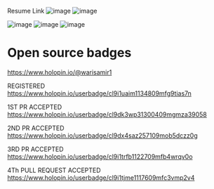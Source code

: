 Resume Link 
![image](https://user-images.githubusercontent.com/77074869/229276635-5521ff95-5589-49f6-82aa-6b5253e2b400.png)
![image](https://github.com/warisamir/certification/assets/77074869/2bc13ff8-b0a6-429f-9343-240bef8e8b0a)

![image](https://user-images.githubusercontent.com/77074869/227695666-04e804db-e1bc-429d-9fc6-7e8f60b42945.png)
![image](https://user-images.githubusercontent.com/77074869/232261373-0a192405-64c9-4aed-9886-bc1fc9d38230.png)
![image](https://user-images.githubusercontent.com/77074869/232261468-133edc42-f946-425c-8ddc-d72a6cd9e730.png)


# Open source badges
https://www.holopin.io/@warisamir1

REGISTERED
https://www.holopin.io/userbadge/cl9i1uaim1134809mfg9tias7n

1ST PR ACCEPTED
https://www.holopin.io/userbadge/cl9dk3wp31300409mgmza39058

2ND PR ACCEPTED
https://www.holopin.io/userbadge/cl9dx4saz257109mob5dczz0g

3RD PR ACCEPTED
https://www.holopin.io/userbadge/cl9i1trfb1122709mfb4wrqv0o

4Th PULL REQUEST ACCEPTED
https://www.holopin.io/userbadge/cl9i1tjme1117609mfc3vmp2v4
